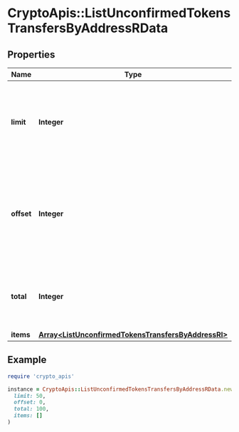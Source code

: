 # CryptoApis::ListUnconfirmedTokensTransfersByAddressRData

## Properties

| Name | Type | Description | Notes |
| ---- | ---- | ----------- | ----- |
| **limit** | **Integer** | Defines how many items should be returned in the response per page basis. |  |
| **offset** | **Integer** | The starting index of the response items, i.e. where the response should start listing the returned items. |  |
| **total** | **Integer** | Defines the total number of items returned in the response. |  |
| **items** | [**Array&lt;ListUnconfirmedTokensTransfersByAddressRI&gt;**](ListUnconfirmedTokensTransfersByAddressRI.md) |  |  |

## Example

```ruby
require 'crypto_apis'

instance = CryptoApis::ListUnconfirmedTokensTransfersByAddressRData.new(
  limit: 50,
  offset: 0,
  total: 100,
  items: []
)
```

